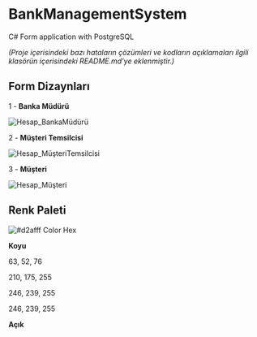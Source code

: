 # BankManagementSystem
 C# Form application with PostgreSQL
 
 *(Proje içerisindeki bazı hataların çözümleri ve kodların açıklamaları ilgili klasörün içerisindeki README.md'ye eklenmiştir.)*

 ## Form Dizaynları

  1 - __Banka Müdürü__

  ![Hesap_BankaMüdürü](https://github.com/zeynepaslierhan/BankManagementSystem/blob/main/images/img_FormDesign/Hesap_BankaM%C3%BCd%C3%BCr%C3%BC.png)

  2 - __Müşteri Temsilcisi__

  ![Hesap_MüşteriTemsilcisi](https://github.com/zeynepaslierhan/BankManagementSystem/blob/main/images/img_FormDesign/Hesap_M%C3%BC%C5%9FteriTemsilcisi.png)

  3 - __Müşteri__

  ![Hesap_Müşteri](https://github.com/zeynepaslierhan/BankManagementSystem/blob/main/images/img_FormDesign/Hesap_M%C3%BC%C5%9Fteri.png)


 ## Renk Paleti
  ![#d2afff Color Hex](https://github.com/zeynepaslierhan/BankManagementSystem/blob/main/images/img_Color/%23d2afff%20Color%20Hex.png)

  __Koyu__

  63, 52, 76

  210, 175, 255

  246, 239, 255

  246, 239, 255

  __Açık__

